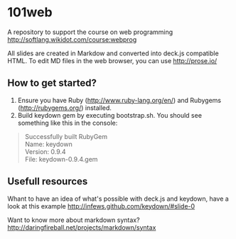 101web
======

A repository to support the course on web programming http://softlang.wikidot.com/course:webprog

All slides are created in Markdow and converted into deck.js compatible HTML.
To edit MD files in the web browser, you can use http://prose.io/

## How to get started?
1. Ensure you have Ruby (http://www.ruby-lang.org/en/) and Rubygems (http://rubygems.org/) installed.
2. Build keydown gem by executing bootstrap.sh. You should see something like this in the console:
> Successfully built RubyGem   
> Name: keydown   
> Version: 0.9.4   
> File: keydown-0.9.4.gem 	
      
## Usefull resources

Whant to have an idea of what's possible with deck.js and keydown, have a look at this example http://infews.github.com/keydown/#slide-0

Want to know more about markdown syntax? http://daringfireball.net/projects/markdown/syntax

